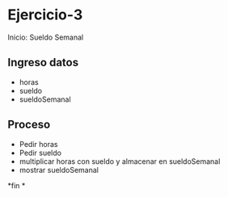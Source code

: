 # Ejercicio-3
Inicio: Sueldo Semanal

## Ingreso datos
- horas
- sueldo
- sueldoSemanal

## Proceso
- Pedir horas
- Pedir sueldo
- multiplicar horas  con sueldo y almacenar en sueldoSemanal
- mostrar sueldoSemanal

*fin *